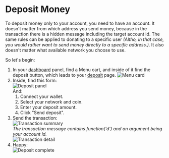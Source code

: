 # Deposit Money
To deposit money only to your account, you need to have an account. It doesn't matter from which address you send money, because in the transaction there is a hidden message including the target account id. The same rules can be applied to donating to a specific user *(Altho, in that case, you would rather want to send money directly to a specific address.)*. It also doesn't matter what available network you choose to use.

So let's begin:

1. In your [dashboard](https://ethuardo.com/dashboard/) panel, find a Menu cart, and inside of it find the deposit button, which leads to your [deposit](https://ethuardo.com/deposit) page.
![Menu card](/img/tutorial-menu-deposit.png)
2. Inside, find this form:<br>
![Deposit panel](/img/tutorial-deposit-panel.png)<br>
And:
    1. Connect your wallet.
    2. Select your network and coin.
    3. Enter your deposit amount.
    4. Click "Send deposit".<br>
3. Send the transaction:<br>
![Transaction summary](/img/tutorial-deposit-tx.png)<br>
*The transaction message contains function('d') and an argument being your account id.*<br>
![Transaction detail](/img/tutorial-deposit-tx-detail.png)
4. Happy:<br>
![Deposit complete](/img/tutorial-deposit-done.png)